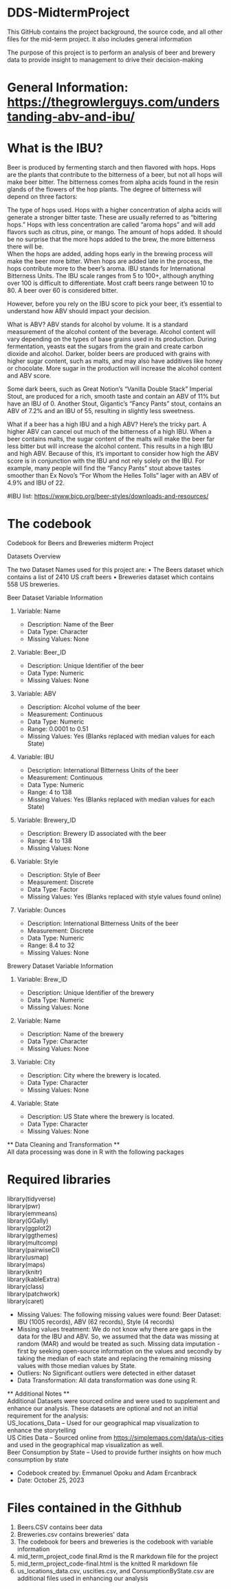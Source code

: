 # DDS-MidtermProject  
This GitHub contains the project background, the source code, and all other files for the mid-term project. It also includes general information  

The purpose of this project is to perform an analysis of beer and brewery data to provide insight to management to drive their decision-making  

# General Information: https://thegrowlerguys.com/understanding-abv-and-ibu/  
# What is the IBU?  
Beer is produced by fermenting starch and then flavored with hops.  Hops are the plants that contribute to the bitterness of a beer, but not all hops will make beer bitter.  The bitterness comes from alpha acids found in the resin glands of the flowers of the hop plants.  The degree of bitterness will depend on three factors:

The type of hops used.  Hops with a higher concentration of alpha acids will generate a stronger bitter taste.  These are usually referred to as “bittering hops.”  Hops with less concentration are called “aroma hops” and will add flavors such as citrus, pine, or mango.
The amount of hops added.  It should be no surprise that the more hops added to the brew, the more bitterness there will be.  
When the hops are added, adding hops early in the brewing process will make the beer more bitter.    When hops are added late in the process, the hops contribute more to the beer’s aroma.
IBU stands for International Bitterness Units. The IBU scale ranges from 5 to 100+, although anything over 100 is difficult to differentiate.  Most craft beers range between 10 to 80.  A beer over 60 is considered bitter.

However, before you rely on the IBU score to pick your beer, it’s essential to understand how ABV should impact your decision.

What is ABV?
ABV stands for alcohol by volume.  It is a standard measurement of the alcohol content of the beverage.  Alcohol content will vary depending on the types of base grains used in its production.  During fermentation, yeasts eat the sugars from the grain and create carbon dioxide and alcohol.  Darker, bolder beers are produced with grains with higher sugar content, such as malts, and may also have additives like honey or chocolate.  More sugar in the production will increase the alcohol content and ABV score.

Some dark beers, such as Great Notion’s “Vanilla Double Stack” Imperial Stout, are produced for a rich, smooth taste and contain an ABV of 11% but have an IBU of 0.  Another Stout, Gigantic’s “Fancy Pants” stout, contains an ABV of 7.2% and an IBU of 55, resulting in slightly less sweetness.

What if a beer has a high IBU and a high ABV?
Here’s the tricky part.  A higher ABV can cancel out much of the bitterness of a high IBU.  When a beer contains malts, the sugar content of the malts will make the beer far less bitter but will increase the alcohol content.  This results in a high IBU and high ABV.  Because of this, it’s important to consider how high the ABV score is in conjunction with the IBU and not rely solely on the IBU.  For example, many people will find the “Fancy Pants” stout above tastes smoother than Ex Novo’s “For Whom the Helles Tolls” lager with an ABV of 4.9% and IBU of 22.

#IBU list: https://www.bjcp.org/beer-styles/downloads-and-resources/
# The codebook
Codebook for Beers and Breweries midterm Project

Datasets Overview

The two Dataset Names used for this project are: 
•	The Beers dataset which contains a list of 2410 US craft beers
•	Breweries dataset which contains 558 US breweries.
		 

 Beer Dataset Variable Information 

1. Variable: Name
   - Description: Name of the Beer
   - Data Type:  Character
   - Missing Values: None

2. Variable: Beer_ID
   - Description: Unique Identifier of the beer
   - Data Type: Numeric
   - Missing Values: None

3. Variable: ABV
   - Description: Alcohol volume of the beer
   - Measurement: Continuous
   - Data Type: Numeric
   - Range: 0.0001 to 0.51
   - Missing Values: Yes (Blanks replaced with median values for each State)

4. Variable: IBU
   - Description: International Bitterness Units of the beer
   - Measurement: Continuous
   - Data Type: Numeric
   - Range: 4 to 138
   - Missing Values: Yes (Blanks replaced with median values for each State)

5. Variable: Brewery_ID
   - Description: Brewery ID associated with the beer
   - Range: 4 to 138
   - Missing Values: None

6. Variable: Style
   - Description: Style of Beer
   - Measurement: Discrete
   - Data Type: Factor
   - Missing Values: Yes (Blanks replaced with style values found online)

7. Variable: Ounces
   - Description: International Bitterness Units of the beer
   - Measurement: Discrete
   - Data Type: Numeric
   - Range: 8.4 to 32
   - Missing Values: None





Brewery Dataset Variable Information
1. Variable: Brew_ID
   - Description: Unique Identifier of the brewery
   - Data Type: Numeric
   - Missing Values: None

2. Variable: Name
   - Description: Name of the brewery
   - Data Type:  Character
   - Missing Values: None

3. Variable: City
   - Description: City where the brewery is located.
   - Data Type:  Character
   - Missing Values: None

3. Variable: State
   - Description: US State where the brewery is located.
   - Data Type:  Character
   - Missing Values: None



** Data Cleaning and Transformation **  
All data processing was done in R with the following packages  

# Required libraries  
library(tidyverse)  
library(pwr)  
library(emmeans)  
library(GGally)  
library(ggplot2)  
library(ggthemes)  
library(multcomp)  
library(pairwiseCI)  
library(usmap)  
library(maps)  
library(knitr)  
library(kableExtra)  
library(class)  
library(patchwork)  
library(caret)  

- Missing Values: The following missing values were found:
Beer Dataset: IBU (1005 records), ABV (62 records), Style (4 records)
-  Missing values treatment:
We do not know why there are gaps in the data for the IBU and ABV. So, we assumed that the data was missing at random (MAR) and would be treated as such.
Missing data imputation - first by seeking open-source information on the values and secondly by taking the median of each state and replacing the remaining missing values with those median values by State.
- Outliers: No Significant outliers were detected in either dataset
- Data Transformation: All data transformation was done using R.

** Additional Notes **  
Additional Datasets were sourced online and were used to supplement and enhance our analysis. These datasets are optional and not an initial requirement for the analysis:  
US_locations_Data  – Used for our geographical map visualization to enhance the storytelling  
US Cities Data – Sourced online from https://simplemaps.com/data/us-cities and used in the geographical map visualization as well.  
Beer Consumption by State – Used to provide further insights on how much consumption by state



- Codebook created by: Emmanuel Opoku and Adam Ercanbrack
- Date: October 25, 2023

# Files contained in the Githhub

1. Beers.CSV contains beer data  
2. Breweries.csv contains breweries' data  
3. The codebook for beers and breweries is the codebook with variable information  
4. mid_term_project_code final.Rmd is the R markdown file for the project  
5. mid_term_project_code-final.html is the knitted R markdown file  
6. us_locations_data.csv, uscities.csv, and ConsumptionByState.csv are additional files used in enhancing our analysis  
